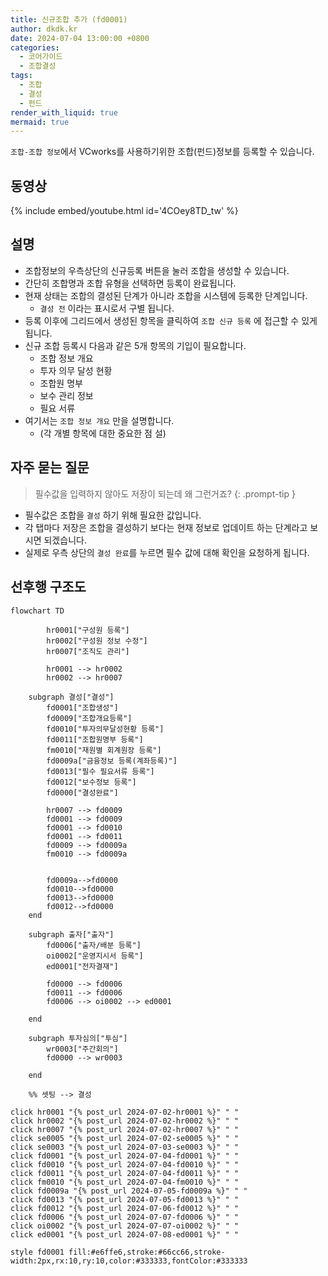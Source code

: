 ```yaml
---
title: 신규조합 추가 (fd0001)
author: dkdk.kr
date: 2024-07-04 13:00:00 +0800
categories:
  - 코어가이드
  - 조합결성
tags:
  - 조합
  - 결성
  - 펀드
render_with_liquid: true
mermaid: true
---
```

`조합-조합 정보`에서 VCworks를 사용하기위한 조합(펀드)정보를 등록할 수 있습니다.

## 동영상

{% include embed/youtube.html id='4COey8TD_tw' %}

## 설명

- 조합정보의 우측상단의 신규등록 버튼을 눌러 조합을 생성할 수 있습니다.
- 간단히 조합명과 조합 유형을 선택하면 등록이 완료됩니다.
- 현재 상태는 조합의 결성된 단계가 아니라 조합을 시스템에 등록한 단계입니다.
	- `결성 전` 이라는 표시로서 구별 됩니다.
- 등록 이후에 그리드에서 생성된 항목을 클릭하여 `조합 신규 등록` 에 접근할 수 있게 됩니다.
- 신규 조합 등록시 다음과 같은 5개 항목의 기입이 필요합니다.
	- 조합 정보 개요
	- 투자 의무 달성 현황
	- 조합원 명부
	- 보수 관리 정보
	- 필요 서류
- 여기서는 `조합 정보 개요` 만을 설명합니다.
	- (각 개별 항목에 대한 중요한 점 설)
	
## 자주 묻는 질문

> 필수값을 입력하지 않아도 저장이 되는데 왜 그런거죠?
{: .prompt-tip }

- 필수값은 조합을 `결성` 하기 위해 필요한 값입니다. 
- 각 탭마다 저장은 조합을 결성하기 보다는 현재 정보로 업데이트 하는 단계라고 보시면 되겠습니다.
- 실제로 우측 상단의 `결성 완료`를 누르면 필수 값에 대해 확인을 요청하게 됩니다.




## 선후행 구조도

```mermaid
flowchart TD

        hr0001["구성원 등록"]
        hr0002["구성원 정보 수정"]
        hr0007["조직도 관리"]

        hr0001 --> hr0002
        hr0002 --> hr0007

    subgraph 결성["결성"]
        fd0001["조합생성"]
        fd0009["조합개요등록"]
        fd0010["투자의무달성현황 등록"]
        fd0011["조합원명부 등록"]
        fm0010["재원별 회계원장 등록"]
        fd0009a["금융정보 등록(계좌등록)"]
        fd0013["필수 필요서류 등록"]
        fd0012["보수정보 등록"]
        fd0000["결성완료"]

        hr0007 --> fd0009
        fd0001 --> fd0009
        fd0001 --> fd0010
        fd0001 --> fd0011 
        fd0009 --> fd0009a 
        fm0010 --> fd0009a


        fd0009a-->fd0000
        fd0010-->fd0000
        fd0013-->fd0000
        fd0012-->fd0000
    end

    subgraph 출자["출자"]
        fd0006["출자/배분 등록"]
        oi0002["운영지시서 등록"]
        ed0001["전자결재"]

        fd0000 --> fd0006
        fd0011 --> fd0006
        fd0006 --> oi0002 --> ed0001

    end

    subgraph 투자심의["투심"]
        wr0003["주간회의"]
        fd0000 --> wr0003

    end

    %% 셋팅 --> 결성
    
click hr0001 "{% post_url 2024-07-02-hr0001 %}" " "
click hr0002 "{% post_url 2024-07-02-hr0002 %}" " "
click hr0007 "{% post_url 2024-07-02-hr0007 %}" " "
click se0005 "{% post_url 2024-07-02-se0005 %}" " "
click se0003 "{% post_url 2024-07-03-se0003 %}" " "
click fd0001 "{% post_url 2024-07-04-fd0001 %}" " "
click fd0010 "{% post_url 2024-07-04-fd0010 %}" " "
click fd0011 "{% post_url 2024-07-04-fd0011 %}" " "
click fm0010 "{% post_url 2024-07-04-fm0010 %}" " "
click fd0009a "{% post_url 2024-07-05-fd0009a %}" " "
click fd0013 "{% post_url 2024-07-05-fd0013 %}" " "
click fd0012 "{% post_url 2024-07-06-fd0012 %}" " "
click fd0006 "{% post_url 2024-07-07-fd0006 %}" " "
click oi0002 "{% post_url 2024-07-07-oi0002 %}" " "
click ed0001 "{% post_url 2024-07-08-ed0001 %}" " "

style fd0001 fill:#e6ffe6,stroke:#66cc66,stroke-width:2px,rx:10,ry:10,color:#333333,fontColor:#333333
```

